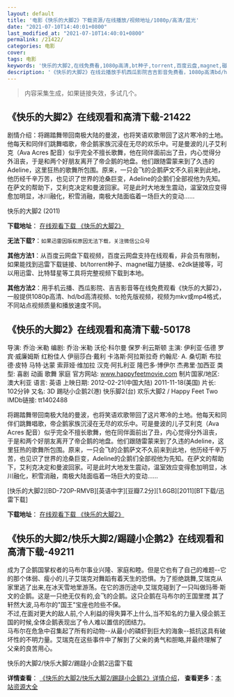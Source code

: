 ```yaml
---
layout: default
title: '电影《快乐的大脚2》下载资源/在线播放/视频地址/1080p/高清/蓝光'
date: "2021-07-10T14:40:01+0800"
last_modified_at: "2021-07-10T14:40:01+0800"
permalink: /21422/
categories: 电影
cover:
tags: 电影
keywords: '快乐的大脚2,在线免费看,1080p高清,bt种子,torrent,百度云盘,magnet,磁力链,迅雷下载资源'
description: '《快乐的大脚2》在线云播放手机西瓜影院吉吉影音免费看，1080p高清bd/hd未删减完整版和tc抢先枪版，mkv/mp4格式，附带bt/torrent种子、magnet/磁力链、百度云盘、网盘资源迅雷下载链接'
---
```


>内容采集生成，如果链接失效，多试几个。


## 《快乐的大脚2》在线观看和高清下载-21422

剧情介绍：将踢踏舞带回南极大陆的曼波，也将笑语欢歌带回了这片寒冷的土地。他每天和同伴们跳舞唱歌，帝企鹅家族沉浸在无尽的欢乐中。可是曼波的儿子艾利克（Ava Acres 配音）似乎完全不擅长歌舞，他在同伴面前出了丑，内心觉得分外沮丧，于是和两个好朋友离开了帝企鹅的地盘。他们跟随雷蒙来到了久违的Adeline，这里狂热的歌舞所包围。原来，一只会飞的企鹅萨文不久前来到此地，他历经千辛万苦，也见识了世界的沧桑巨变，Adeline的企鹅们全部视他为先知。在萨文的帮助下，艾利克决定和曼波回家。可是此时大地发生震动，温室效应变得愈加明显，冰川融化，积雪消融，南极大陆面临着一场巨大的变动……


快乐的大脚2 (2011)

**下载地址**： [在线观看下载 《快乐的大脚2》](https://www.btbtdy.me/btdy/dy1277.html) 


**无法下载?**：`如果迅雷因版权原因无法下载，关注微信公众号 `

**其他方法1**：从百度云网盘下载视频，百度云网盘支持在线观看，非会员有限制，如果能找到迅雷下载链接、bt/torrent种子、magnet磁力链接、e2dk链接等，可以用迅雷、比特彗星等工具将完整视频下载到本地。

**其他方法2**：用手机云播、西瓜影院、吉吉影音等在线免费观看《快乐的大脚2》，一般提供1080p高清、hd/bd高清视频、tc抢先版视频，视频为mkv或mp4格式，不同站点视频质量和播放速度不同。


## 《快乐的大脚2》在线观看和高清下载-50178

导演: 乔治·米勒 编剧: 乔治·米勒 沃伦·科尔曼 保罗·利云斯顿 主演: 伊利亚·伍德 罗宾·威廉姆斯 红粉佳人 伊丽莎白·戴利 卡洛斯·阿拉斯拉奇 约翰尼· A. 桑切斯 布拉德·皮特 马特·达蒙 索菲娅·维加拉 汉克·阿扎利亚 隆巴多·博伊尔 杰弗里·加西亚 类型: 喜剧 动画 歌舞 家庭 官方网站: www.happyfeetmovie.com 制片国家/地区: 澳大利亚 语言: 英语 上映日期: 2012-02-21(中国大陆) 2011-11-18(美国) 片长: 102分钟 又名: 3D 踢哒小企鹅2(港) 快乐脚2(台) 欢乐大脚2 / Happy Feet Two IMDb链接: tt1402488

将踢踏舞带回南极大陆的曼波，也将笑语欢歌带回了这片寒冷的土地。他每天和同伴们跳舞唱歌，帝企鹅家族沉浸在无尽的欢乐中。可是曼波的儿子艾利克（Ava Acres 配音）似乎完全不擅长歌舞，他在同伴面前出了丑，内心觉得分外沮丧，于是和两个好朋友离开了帝企鹅的地盘。他们跟随雷蒙来到了久违的Adeline，这里狂热的歌舞所包围。原来，一只会飞的企鹅萨文不久前来到此地，他历经千辛万苦，也见识了世界的沧桑巨变，Adeline的企鹅们全部视他为先知。在萨文的帮助下，艾利克决定和曼波回家。可是此时大地发生震动，温室效应变得愈加明显，冰川融化，积雪消融，南极大陆面临着一场巨大的变动……


[快乐的大脚2][BD-720P-RMVB][英语中字][豆瓣7.2分][1.6GB][2011][BT下载/迅雷下载]

**下载地址**： [在线观看下载 《快乐的大脚2》](https://www.btdx8.com/torrent/happy_feet_two_2011.html) 


## 《快乐的大脚2/快乐大脚2/踢躂小企鹅2》在线观看和高清下载-49211

成为了企鹅国掌权者的马布尔事业兴隆、家庭和睦。但是它也有了自己的难题--它的那个体弱、瘦小的儿子艾瑞克对舞蹈有着天生的恐惧。为了拒绝跳舞,艾瑞克从 家里逃了出来,在冰天雪地里游荡。在它的游历途中,艾瑞克碰到了一只叫做玛蒂·斯文的企鹅。这是一只绝无仅有的,会飞的企鹅。这只企鹅在马布尔的王国里搅 其了轩然大波,马布尔的"国王"宝座也险些不保。<br /> 不过,在面对更大的敌人前,个人利益的得失算不上什么,当不知名的力量入侵企鹅王国的时候,全体企鹅表现出了令人难以置信的团结力。<br /> 马布尔在危急中召集起了所有的动物--从最小的磷虾到巨大的海象--抵抗这具有破坏性的不明力量。艾瑞克在这些事件中了解到了父亲的勇气和胆略,并最终理解了父亲的良苦用心。</p>


快乐的大脚2/快乐大脚2/踢躂小企鹅2迅雷下载

**详情查看**： [《快乐的大脚2/快乐大脚2/踢躂小企鹅2》详情介绍](/movie/49211/)， **查看更多**：[本站资源大全](/movie/t/all/)


